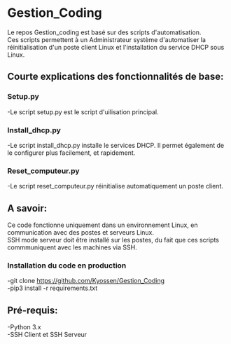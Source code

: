 # Gestion_Coding


Le repos Gestion_coding est basé sur des scripts d'automatisation.    
Ces scripts permettent à un Administrateur système d'automatiser la réinitialisation d'un poste client Linux et l'installation du service DHCP sous Linux.


## Courte explications des fonctionnalités de base:

### Setup.py
-Le script setup.py est le script d'uilisation principal.

### Install_dhcp.py
-Le script install_dhcp.py installe le services DHCP. Il permet également de le configurer plus facilement, et rapidement.

### Reset_computeur.py
-Le script reset_computeur.py réinitialise automatiquement un poste client.


## A savoir:
Ce code fonctionne uniquement dans un environnement Linux, en communication avec des postes et serveurs Linux.    
SSH mode serveur doit être installé sur les postes, du fait que ces scripts commmuniquent avec les machines via SSH.

### Installation du code en production
-git clone https://github.com/Kyossen/Gestion_Coding       
-pip3 install -r requirements.txt        

## Pré-requis:     
-Python 3.x       
-SSH Client et SSH Serveur  
